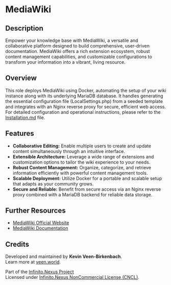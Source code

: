 # MediaWiki

## Description

Empower your knowledge base with MediaWiki, a versatile and collaborative platform designed to build comprehensive, user-driven documentation. MediaWiki offers a rich extension ecosystem, robust content management capabilities, and customizable configurations to transform your information into a vibrant, living resource.

## Overview

This role deploys MediaWiki using Docker, automating the setup of your wiki instance along with its underlying MariaDB database. It handles generating the essential configuration file (LocalSettings.php) from a seeded template and integrates with an Nginx reverse proxy for secure, efficient web access. For detailed configuration and operational instructions, please refer to the [Installation.md](./Installation.md) file.

## Features

- **Collaborative Editing:** Enable multiple users to create and update content simultaneously through an intuitive interface.
- **Extensible Architecture:** Leverage a wide range of extensions and customization options to tailor the wiki experience to your needs.
- **Robust Content Management:** Organize, categorize, and retrieve information efficiently with powerful content management tools.
- **Scalable Deployment:** Utilize Docker for a portable and scalable setup that adapts as your community grows.
- **Secure and Reliable:** Benefit from secure access via an Nginx reverse proxy combined with a MariaDB backend for reliable data storage.

## Further Resources

- [MediaWiki Official Website](https://www.mediawiki.org/)
- [MediaWiki Documentation](https://www.mediawiki.org/wiki/Manual:Configuration_settings)

## Credits

Developed and maintained by **Kevin Veen-Birkenbach**.  
Learn more at [veen.world](https://www.veen.world).

Part of the [Infinito.Nexus Project](https://github.com/kevinveenbirkenbach/infinito-nexus)  
Licensed under [Infinito.Nexus NonCommercial License (CNCL)](https://s.veen.world/cncl).
